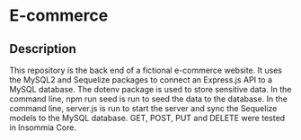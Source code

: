 # E-commerce

## Description

This repository is the back end of a fictional e-commerce website.
It uses the MySQL2 and Sequelize packages to connect an Express.js API to a MySQL database.
The dotenv package is used to store sensitive data.
In the command line, npm run seed is run to seed the data to the database.
In the command line, server.js is run to start the server and sync the Sequelize models to the MySQL database.
GET, POST, PUT and DELETE were tested in Insommia Core.
